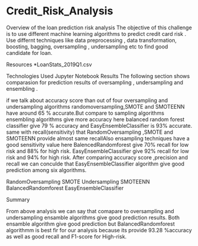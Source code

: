 # Credit_Risk_Analysis

Overview of the loan prediction risk analysis
The objective of this challenge is to use different machine learning algorithms to predict credit card risk . Use differnt techniques like data preprocessing , data transformation, boosting, bagging, oversampling , undersampling etc to find good candidate for loan.

Resources
*LoanStats_2019Q1.csv

Technologies Used
Jupyter Notebook
Results
The following section shows comparasion for prediction results of oversampling , undersampling and ensembling .

if we talk about accuracy score than out of four oversampling and undersampling algorithms randomoversampling,SMOTE and SMOTEENN have around 65 % accurate.But compare to sampling algorithms ensembling algorithms give more accuracy here balanced random forest classifier give 79 % accuracy and EasyEnsembleClassifier is 93% accurate.
same with recall(sensitivity) that RandomOversampling ,SMOTE and SMOTEENN provide almost same recallAlso ensampling techniques have a good sensitivity value here BalencedRandomforest give 70% recall for low risk and 88% for high risk. EasyEnsembleClassifier give 92% recall for low risk and 94% for high risk.
After comparing accuracy score ,precision and recall we can conculde that EasyEnsembleClassifier algorithm give good prediction among six algorithms.



RandomOversampling
SMOTE
Undersampling
SMOTEENN
BalancedRandomforest
EasyEnsembleClassifier


Summary

From above analysis we can say that comapare to oversampling and undersampling ensamble algorithms give good prediction results. Both ensamble algorithm give good prediction but BalancedRandomforest algorithmm is best fir for our analysis because its provide 93.28 %accuracy as well as good recall and F1-score for High-risk.
